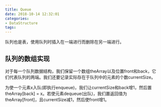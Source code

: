 ```yaml
---
title: Queue
date: 2018-10-14 12:32:01
categories:
- DataStructure
tags:
---
```


队列也是表，使用队列时插入在一端进行而删除在另一端进行。

## 队列的数组实现  
对于每一个队列数据结构，我们保留一个数组theArray以及位置front和back，它们代表队列的两端。我们还要记录实际存在于队列中的元素的个数currentSize。

为使一个元素x入队(即执行enqueue)，我们让currentSize和back增1，然后置theArray[back] = x。若使元素dequeue(出队)，我们置返回值为theArray[front]，且currentSize减1，然后使front增1。